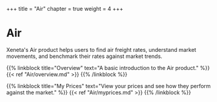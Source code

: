 +++
title = "Air"
chapter = true
weight = 4
+++

# Air

Xeneta's Air product helps users to find air freight rates, understand market movements, and benchmark their rates against market trends.

<div style="margin:0 auto;width:550px;">

{{% linkblock title="Overview" text="A basic introduction to the Air product." %}} {{< ref "Air/overview.md" >}} {{% /linkblock %}}

{{% linkblock title="My Prices" text="View your prices and see how they perform against the market." %}} {{< ref "Air/myprices.md" >}} {{% /linkblock %}}

</div>